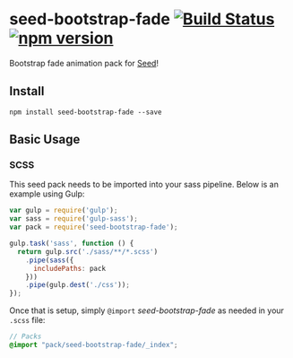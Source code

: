 # seed-bootstrap-fade [![Build Status](https://travis-ci.org/helpscout/seed-bootstrap-fade.svg?branch=master)](https://travis-ci.org/helpscout/seed-bootstrap-fade) [![npm version](https://badge.fury.io/js/seed-bootstrap-fade.svg)](https://badge.fury.io/js/seed-bootstrap-fade)

Bootstrap fade animation pack for [Seed](https://github.com/helpscout/seed)!

## Install
```
npm install seed-bootstrap-fade --save
```


## Basic Usage

### SCSS
This seed pack needs to be imported into your sass pipeline. Below is an example using Gulp:


```javascript
var gulp = require('gulp');
var sass = require('gulp-sass');
var pack = require('seed-bootstrap-fade');

gulp.task('sass', function () {
  return gulp.src('./sass/**/*.scss')
    .pipe(sass({
      includePaths: pack
    }))
    .pipe(gulp.dest('./css'));
});
```

Once that is setup, simply `@import` *seed-bootstrap-fade* as needed in your `.scss` file:

```scss
// Packs
@import "pack/seed-bootstrap-fade/_index";
```
